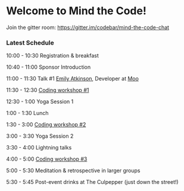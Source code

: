 # Welcome to Mind the Code!

Join the gitter room: https://gitter.im/codebar/mind-the-code-chat

### Latest Schedule

10:00 - 10:30 Registration & breakfast

10:40 - 11:00 Sponsor Introduction

11:00 - 11:30 Talk #1 [Emily Atkinson](http://emilyatkinson.me/), Developer at [Moo](moo.com)

11:30 - 12:30 [Coding workshop #1](https://github.com/deniseyu/mind-the-code/blob/master/introduction.md)

12:30 - 1:00 Yoga Session 1

1:00 - 1:30 Lunch

1:30 - 3:00 [Coding workshop #2](https://github.com/deniseyu/mind-the-code/tree/master/projects)

3:00 - 3:30 Yoga Session 2

3:30 - 4:00 Lightning talks

4:00 - 5:00 [Coding workshop #3](https://github.com/deniseyu/mind-the-code/tree/master/projects)

5:00 - 5:30 Meditation & retrospective in larger groups

5:30 - 5:45 Post-event drinks at The Culpepper (just down the street!)
